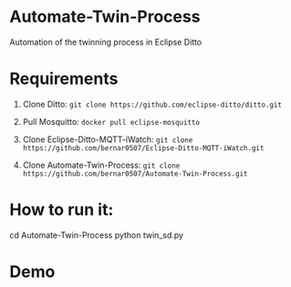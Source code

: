# Automate-Twin-Process
Automation of the twinning process in Eclipse Ditto

# Requirements

1. Clone Ditto: ```git clone https://github.com/eclipse-ditto/ditto.git```

2. Pull Mosquitto: ```docker pull eclipse-mosquitto```

3. Clone Eclipse-Ditto-MQTT-iWatch: ```git clone https://github.com/bernar0507/Eclipse-Ditto-MQTT-iWatch.git```

4. Clone Automate-Twin-Process: ```git clone https://github.com/bernar0507/Automate-Twin-Process.git```

# How to run it:
cd Automate-Twin-Process
python twin_sd.py

# Demo 
